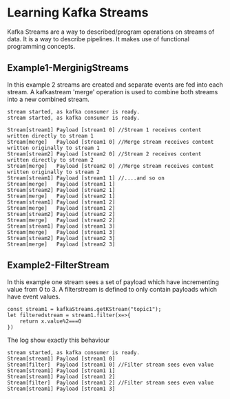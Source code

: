 # Learning Kafka Streams

Kafka Streams are a way to described/program operations on streams of data. It is a way to describe pipelines.
It makes use of functional programming concepts.

## Example1-MerginigStreams

In this example 2 streams are created and separate events are fed into each stream.
A kafkastream 'merge' operation is used to combine both streams into a new combined stream.

```
stream started, as kafka consumer is ready.
stream started, as kafka consumer is ready.

Stream[stream1]	Payload	[stream1 0] //Stream 1 receives content written directly to stream 1
Stream[merge]	Payload	[stream1 0] //Merge stream receives content written originally to stream 1
Stream[stream2]	Payload	[stream2 0] //Stream 2 receives content written directly to stream 2
Stream[merge]	Payload	[stream2 0] //Merge stream receives content written originally to stream 2
Stream[stream1]	Payload	[stream1 1] //....and so on
Stream[merge]	Payload	[stream1 1]
Stream[stream2]	Payload	[stream2 1]
Stream[merge]	Payload	[stream2 1]
Stream[stream1]	Payload	[stream1 2]
Stream[merge]	Payload	[stream1 2]
Stream[stream2]	Payload	[stream2 2]
Stream[merge]	Payload	[stream2 2]
Stream[stream1]	Payload	[stream1 3]
Stream[merge]	Payload	[stream1 3]
Stream[stream2]	Payload	[stream2 3]
Stream[merge]	Payload	[stream2 3]
```


## Example2-FilterStream

In this example one stream sees a set of payload which have incrementing value from 0 to 3.
A filterstream is defined to only contain payloads which have event values.

```
const stream1 = kafkaStreams.getKStream("topic1");
let filteredstream = stream1.filter(x=>{
    return x.value%2===0
})
```

The log show exactly this behaviour
```
stream started, as kafka consumer is ready.
Stream[stream1]	Payload	[stream1 0]
Stream[filter]	Payload	[stream1 0] //Filter stream sees even value
Stream[stream1]	Payload	[stream1 1]
Stream[stream1]	Payload	[stream1 2]
Stream[filter]	Payload	[stream1 2] //Filter stream sees even value
Stream[stream1]	Payload	[stream1 3]
```

